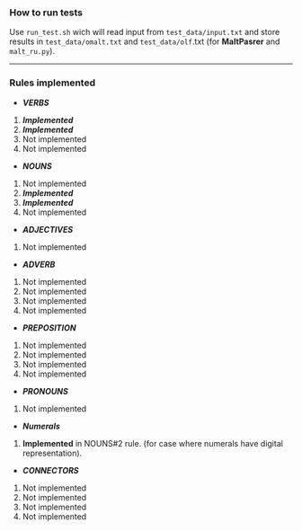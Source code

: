 ### How to run tests

Use `run_test.sh` wich will read input from `test_data/input.txt` and store results in `test_data/omalt.txt` and `test_data/olf`.txt (for **MaltPasrer** and `malt_ru.py`).


---
### Rules implemented

* ***VERBS***

1. ***Implemented***
2. ***Implemented***
3. Not implemented
4. Not implemented


* ***NOUNS***

1. Not implemented
2. ***Implemented***
3. ***Implemented***
4. Not implemented


* ***ADJECTIVES***

1. Not implemented


* ***ADVERB***

1. Not implemented
2. Not implemented
3. Not implemented
4. Not implemented


* ***PREPOSITION***

1. Not implemented
2. Not implemented
3. Not implemented
4. Not implemented


* ***PRONOUNS***

1. Not implemented


* ***Numerals***

1. **Implemented** in NOUNS#2 rule. (for case where numerals have digital representation).


* ***CONNECTORS***

1. Not implemented
2. Not implemented
3. Not implemented
4. Not implemented